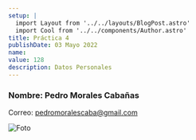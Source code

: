 ```yaml
---
setup: |
  import Layout from '../../layouts/BlogPost.astro'
  import Cool from '../../components/Author.astro'
title: Práctica 4
publishDate: 03 Mayo 2022
name: 
value: 128
description: Datos Personales
---
```




### Nombre: Pedro Morales Cabañas
Correo: pedromoralescaba@gmail.com

![Foto](/Pedro.jpg)


